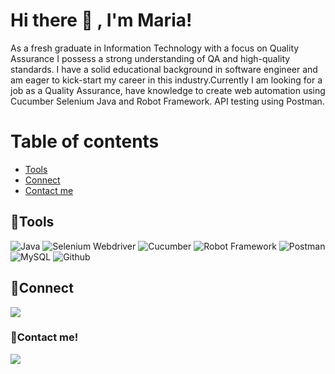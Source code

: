 <!--
**MariaSopiaPurba/MariaSopiaPurba** is a ✨ _special_ ✨ repository because its `README.md` (this file) appears on your GitHub profile.

Here are some ideas to get you started:

- 🔭 I’m currently working on ...
- 🌱 I’m currently learning ...
- 👯 I’m looking to collaborate on ...
- 🤔 I’m looking for help with ...
- 💬 Ask me about ...
- 📫 How to reach me: ...
- 😄 Pronouns: ...
- ⚡ Fun fact: ...
-->
# Hi there 👋 , I'm Maria!
As a fresh graduate in Information Technology with a focus on Quality Assurance I possess a strong understanding of QA  and high-quality standards. I have a solid educational background in software engineer and am eager to kick-start my career in this industry.Currently I am looking for a job as a Quality Assurance, have knowledge to create web automation using Cucumber Selenium Java and Robot Framework. API testing using Postman.

# Table of contents
<!--ts-->
   * [Tools](#tools)
   * [Connect](#connect)
   * [Contact me](#contact-me)
<!--te-->
 
## 🔨Tools
![Java](https://img.shields.io/badge/-java-181717?style=for-the-badge&logo=java)
![Selenium Webdriver](https://img.shields.io/badge/-selenium-181717?style=for-the-badge&logo=selenium)
![Cucumber](https://img.shields.io/badge/-cucumber-181717?style=for-the-badge&logo=cucumber)
![Robot Framework](https://img.shields.io/badge/-robotframework-181717?style=for-the-badge&logo=robotframework)
![Postman](https://img.shields.io/badge/-postman-181717?style=for-the-badge&logo=postman)
![MySQL](https://img.shields.io/badge/-mysql-181717?style=for-the-badge&logo=mysql)
![Github](https://img.shields.io/badge/GitHub-100000?style=for-the-badge&logo=github&logoColor=white)

## 🔗Connect
<p>
    <a href="https://www.linkedin.com/in/maria-purba-8b6a00240/" target="blank"><img src="https://img.shields.io/badge/-linkedin-181717?style=for-the-badge&logo=linkedin" /></a>

### 📝Contact me!
<p>
    <a href="mailto: mariasopiapurba222@gmail.com" target="blank"><img src="https://img.shields.io/badge/-gmail-181717?style=for-the-badge&logo=gmail" /></a>
</p>
